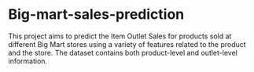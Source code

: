 # Big-mart-sales-prediction
This project aims to predict the Item Outlet Sales for products sold at different Big Mart stores using a variety of features related to the product and the store. The dataset contains both product-level and outlet-level information.
